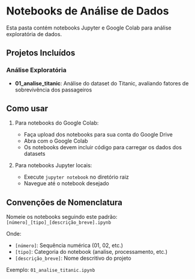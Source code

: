 # Notebooks de Análise de Dados

Esta pasta contém notebooks Jupyter e Google Colab para análise exploratória de dados.

## Projetos Incluídos

### Análise Exploratória
- **01_analise_titanic**: Análise do dataset do Titanic, avaliando fatores de sobrevivência dos passageiros

## Como usar

1. Para notebooks do Google Colab:
   - Faça upload dos notebooks para sua conta do Google Drive
   - Abra com o Google Colab
   - Os notebooks devem incluir código para carregar os dados dos datasets

2. Para notebooks Jupyter locais:
   - Execute `jupyter notebook` no diretório raiz
   - Navegue até o notebook desejado

## Convenções de Nomenclatura

Nomeie os notebooks seguindo este padrão:
`[número]_[tipo]_[descrição_breve].ipynb`

Onde:
- `[número]`: Sequência numérica (01, 02, etc.)
- `[tipo]`: Categoria do notebook (analise, processamento, etc.)
- `[descrição_breve]`: Nome descritivo do projeto

Exemplo: `01_analise_titanic.ipynb` 